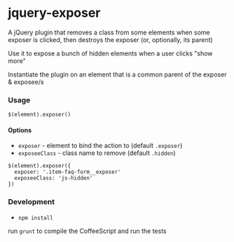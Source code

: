 jquery-exposer
==============

A jQuery plugin that removes a class from some elements when some exposer is clicked, then destroys the exposer (or, optionally, its parent)

Use it to expose a bunch of hidden elements when a user clicks "show more"

Instantiate the plugin on an element that is a common parent of the exposer & exposee/s

### Usage

`$(element).exposer()`

#### Options

* `exposer` - element to bind the action to (default `.exposer`)
* `exposeeClass` - class name to remove (default `.hidden`)


```
$(element).exposer({
  exposer: '.item-faq-form__exposer'
  exposeeClass: 'js-hidden'
})
```

### Development

* `npm install`

run `grunt` to compile the CoffeeScript and run the tests
